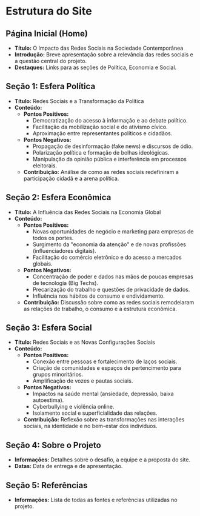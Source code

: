 # Estrutura do Site

## Página Inicial (Home)

*   **Título:** O Impacto das Redes Sociais na Sociedade Contemporânea
*   **Introdução:** Breve apresentação sobre a relevância das redes sociais e a questão central do projeto.
*   **Destaques:** Links para as seções de Política, Economia e Social.

## Seção 1: Esfera Política

*   **Título:** Redes Sociais e a Transformação da Política
*   **Conteúdo:**
    *   **Pontos Positivos:**
        *   Democratização do acesso à informação e ao debate político.
        *   Facilitação da mobilização social e do ativismo cívico.
        *   Aproximação entre representantes políticos e cidadãos.
    *   **Pontos Negativos:**
        *   Propagação de desinformação (fake news) e discursos de ódio.
        *   Polarização política e formação de bolhas ideológicas.
        *   Manipulação da opinião pública e interferência em processos eleitorais.
    *   **Contribuição:** Análise de como as redes sociais redefiniram a participação cidadã e a arena política.

## Seção 2: Esfera Econômica

*   **Título:** A Influência das Redes Sociais na Economia Global
*   **Conteúdo:**
    *   **Pontos Positivos:**
        *   Novas oportunidades de negócio e marketing para empresas de todos os portes.
        *   Surgimento da "economia da atenção" e de novas profissões (influenciadores digitais).
        *   Facilitação do comércio eletrônico e do acesso a mercados globais.
    *   **Pontos Negativos:**
        *   Concentração de poder e dados nas mãos de poucas empresas de tecnologia (Big Techs).
        *   Precarização do trabalho e questões de privacidade de dados.
        *   Influência nos hábitos de consumo e endividamento.
    *   **Contribuição:** Discussão sobre como as redes sociais remodelaram as relações de trabalho, o consumo e a estrutura econômica.

## Seção 3: Esfera Social

*   **Título:** Redes Sociais e as Novas Configurações Sociais
*   **Conteúdo:**
    *   **Pontos Positivos:**
        *   Conexão entre pessoas e fortalecimento de laços sociais.
        *   Criação de comunidades e espaços de pertencimento para grupos minoritários.
        *   Amplificação de vozes e pautas sociais.
    *   **Pontos Negativos:**
        *   Impactos na saúde mental (ansiedade, depressão, baixa autoestima).
        *   Cyberbullying e violência online.
        *   Isolamento social e superficialidade das relações.
    *   **Contribuição:** Reflexão sobre as transformações nas interações sociais, na identidade e no bem-estar dos indivíduos.

## Seção 4: Sobre o Projeto

*   **Informações:** Detalhes sobre o desafio, a equipe e a proposta do site.
*   **Datas:** Data de entrega e de apresentação.




## Seção 5: Referências

*   **Informações:** Lista de todas as fontes e referências utilizadas no projeto.

